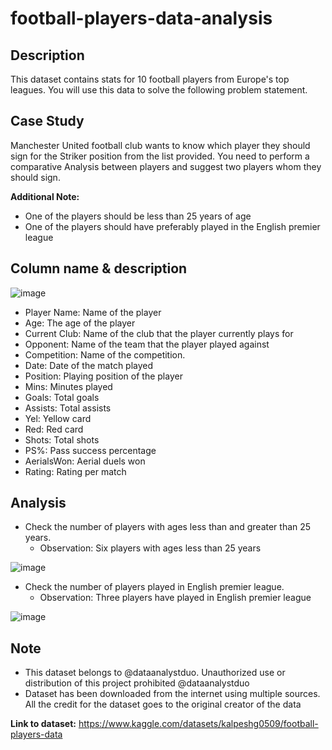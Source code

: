 # football-players-data-analysis

## Description
This dataset contains stats for 10 football players from Europe's top leagues. You will use this data to solve the following problem statement.

## Case Study
Manchester United football club wants to know which player they should sign for the Striker position from the list provided. You need to perform a comparative Analysis between players and suggest two players whom they should sign.

**Additional Note:**
- One of the players should be less than 25 years of age
- One of the players should have preferably played in the English premier league

## Column name & description
![image](https://github.com/aditigangar-dataanalystduo/football-players-data-analysis/assets/110927056/07ccc1bb-e001-4783-9eec-e5713b1be796)

- Player Name: Name of the player
- Age: The age of the player
- Current Club: Name of the club that the player currently plays for
- Opponent: Name of the team that the player played against
- Competition: Name of the competition.
- Date: Date of the match played
- Position: Playing position of the player
- Mins: Minutes played
- Goals: Total goals
- Assists: Total assists
- Yel: Yellow card
- Red: Red card
- Shots: Total shots
- PS%: Pass success percentage
- AerialsWon: Aerial duels won
- Rating: Rating per match

## Analysis
- Check the number of players with ages less than and greater than 25 years.
   -  Observation: Six players with ages less than 25 years
  
![image](https://github.com/aditigangar-dataanalystduo/football-players-data-analysis/assets/110927056/afea6e2e-3247-4e46-9a03-9fe75a4f7518)

- Check the number of players played in English premier league.
  - Observation: Three players have played in English premier league

![image](https://github.com/aditigangar-dataanalystduo/football-players-data-analysis/assets/110927056/168bb187-d13e-49ad-b861-256e12f92a2d)


## Note
- This dataset belongs to @dataanalystduo. Unauthorized use or distribution of this project prohibited @dataanalystduo
- Dataset has been downloaded from the internet using multiple sources. All the credit for the dataset goes to the original creator of the data

**Link to dataset:** https://www.kaggle.com/datasets/kalpeshg0509/football-players-data
